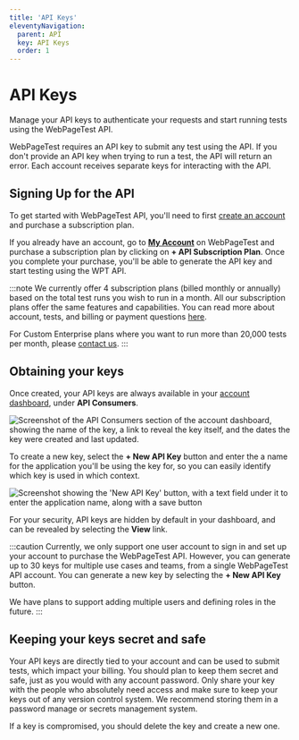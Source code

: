 ```yaml
---
title: 'API Keys'
eleventyNavigation:
  parent: API
  key: API Keys
  order: 1
---
```

# API Keys
Manage your API keys to authenticate your requests and start running tests using the WebPageTest API.

WebPageTest requires an API key to submit any test using the API. If you don't provide an API key when trying to run a test, the API will return an error. Each account receives separate keys for interacting with the API.

## Signing Up for the API
To get started with WebPageTest API, you'll need to first [create an account](https://www.webpagetest.org/signup?enableSub=true&utm_source=docs&utm_medium=docs&utm_campaign=apidocs&utm_content=account) and purchase a subscription plan.

If you already have an account, go to [**My Account**](https://www.webpagetest.org/account) on WebPageTest and purchase a subscription plan by clicking on **+ API Subscription Plan**. Once you complete your purchase, you'll be able to generate the API key and start testing using the WPT API.

:::note
We currently offer 4 subscription plans (billed monthly or annually) based on the total test runs you wish to run in a month. All our subscription plans offer the same features and capabilities. You can read more about account, tests, and billing or payment questions [here](http://docs.webpagetest.org/api/faqs).

For Custom Enterprise plans where you want to run more than 20,000 tests per month, please [contact us](https://www.product.webpagetest.org/contact).
:::

## Obtaining your keys
Once created, your API keys are always available in your [account dashboard](https://www.webpagetest.org/account), under **API Consumers**.

<img src="/img/api-key-consumers.png" alt="Screenshot of the API Consumers section of the account dashboard, showing the name of the key, a link to reveal the key itself, and the dates the key were created and last updated.">

To create a new key, select the **+ New API Key** button and enter the a name for the application you'll be using the key for, so you can easily identify which key is used in which context.

<img src="/img/api-key-create.png" alt="Screenshot showing the 'New API Key' button, with a text field under it to enter the application name, along with a save button">

For your security, API keys are hidden by default in your dashboard, and can be revealed by selecting the **View** link.

:::caution
Currently, we only support one user account to sign in and set up your account to purchase the WebPageTest API. However, you can generate up to 30 keys for multiple use cases and teams, from a single WebPageTest API account. You can generate a new key by selecting the **+ New API Key** button.

We have plans to support adding multiple users and defining roles in the future.
:::

## Keeping your keys secret and safe
Your API keys are directly tied to your account and can be used to submit tests, which impact your billing. You should plan to keep them secret and safe, just as you would with any account password. Only share your key with the people who absolutely need access and make sure to keep your keys out of any version control system. We recommend storing them in a password manage or secrets management system.

If a key is compromised, you should delete the key and create a new one.
